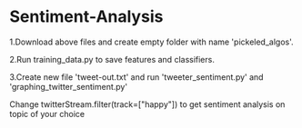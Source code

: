 # Sentiment-Analysis
1.Download above files and create empty folder with name 'pickeled_algos'.


2.Run training_data.py to save features and classifiers.


3.Create new file 'tweet-out.txt' and run 'tweeter_sentiment.py' and 'graphing_twitter_sentiment.py'


Change twitterStream.filter(track=["happy"]) to get sentiment analysis on topic of your choice
